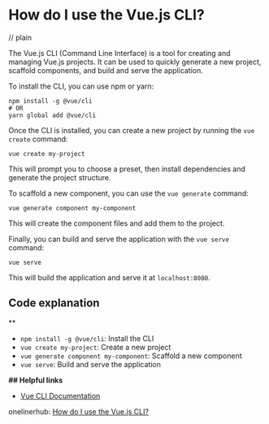 # How do I use the Vue.js CLI?
// plain

The Vue.js CLI (Command Line Interface) is a tool for creating and managing Vue.js projects. It can be used to quickly generate a new project, scaffold components, and build and serve the application.

To install the CLI, you can use npm or yarn:

```
npm install -g @vue/cli
# OR
yarn global add @vue/cli
```

Once the CLI is installed, you can create a new project by running the `vue create` command:

```
vue create my-project
```

This will prompt you to choose a preset, then install dependencies and generate the project structure.

To scaffold a new component, you can use the `vue generate` command:

```
vue generate component my-component
```

This will create the component files and add them to the project.

Finally, you can build and serve the application with the `vue serve` command:

```
vue serve
```

This will build the application and serve it at `localhost:8080`.

## Code explanation
**
- `npm install -g @vue/cli`: Install the CLI
- `vue create my-project`: Create a new project
- `vue generate component my-component`: Scaffold a new component
- `vue serve`: Build and serve the application

**## Helpful links**
- [Vue CLI Documentation](https://cli.vuejs.org/)

onelinerhub: [How do I use the Vue.js CLI?](https://onelinerhub.com/vue.js/how-do-i-use-the-vue-js-cli)